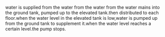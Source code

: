   water is supplied from the water from the water from the water mains into the ground tank, pumped up to the elevated tank.then distributed to each 
  floor.when the water level in the elevated tank is low,water is pumped up from the ground tank to supplement it.when the water level reaches
  a certain level.the pump stops.

